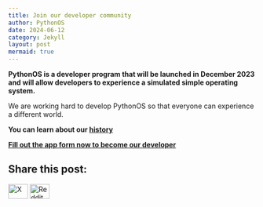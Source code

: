 ```yaml
---
title: Join our developer community
author: PythonOS
date: 2024-06-12
category: Jekyll
layout: post
mermaid: true
---
```


__PythonOS is a developer program that will be launched in December 2023 and will allow developers to experience a simulated simple operating system.__

We are working hard to develop PythonOS so that everyone can experience a different world.

__You can learn about our [history](https://www.xyehr.cn/#timeline)__

__[Fill out the app form now to become our developer](https://airtable.com/app4kvVeOe2p7NIIf/pagTgearHfOHwZDOk/form)__

## Share this post:

<p align="left">
<a href="https://x.com/" target="blank"><img src="https://upload.wikimedia.org/wikipedia/commons/6/6f/Logo_of_Twitter.svg" height="30" width="40" alt="X"></a>
<a href="https://reddit.com/" target="blank"><img src="https://www.svgrepo.com/show/354270/reddit-icon.svg" height="30" width="40" alt="Reddit"></a>
</p>
